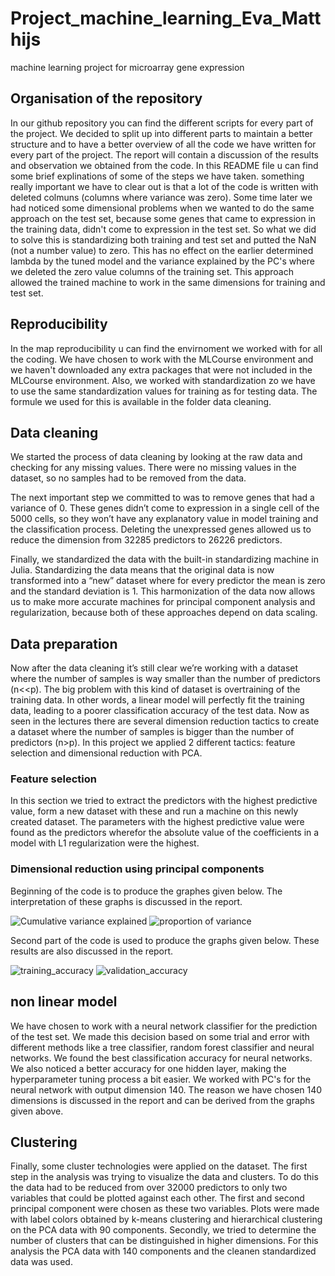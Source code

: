 # Project_machine_learning_Eva_Matthijs
machine learning project for microarray gene expression

## Organisation of the repository 
In our github repository you can find the different scripts for every part of the project. We decided to split up into different parts to maintain a better structure and to have a better overview of all the code we have written for every part of the project. The report will contain a discussion of the results and observation we obtained from the code. In this README file u can find some brief explinations of some of the steps we have taken. something really important we have to clear out is that a lot of the code is written with deleted colmuns (columns where variance was zero). Some time later we had noticed some dimensional problems when we wanted to do the same approach on the test set, because some genes that came to expression in the training data, didn't come to expression in the test set. So what we did to solve this is standardizing both training and test set and putted the NaN (not a number value) to zero. This has no effect on the earlier determined lambda by the tuned model and the variance explained by the PC's where we deleted the zero value columns of the training set. This approach allowed the trained machine to work in the same dimensions for training and test set.

## Reproducibility 
In the map reproducibility u can find the envirnoment we worked with for all the coding. We have chosen to work with the MLCourse environment and we haven't downloaded any extra packages that were not included in the MLCourse environment. Also, we worked with standardization zo we have to use the same standardization values for training as for testing data. The formule we used for this is available in the folder data cleaning. 

## Data cleaning
We started the process of data cleaning by looking at the raw data and checking for any missing values. There were no missing values in the dataset, so no samples had to be removed from the data. 

The next important step we committed to was to remove genes that had a variance of 0. These genes didn’t come to expression in a single cell of the 5000 cells, so they won’t have any explanatory value in model training and the classification process. Deleting the unexpressed genes allowed us to reduce the dimension from 32285 predictors to 26226 predictors. 

Finally, we standardized the data with the built-in standardizing machine in Julia. Standardizing the data means that the original data is now transformed into a “new” dataset where for every predictor the mean is zero and the standard deviation is 1. This harmonization of the data now allows us to make more accurate machines for principal component analysis and regularization, because both of these approaches depend on data scaling.

## Data preparation
Now after the data cleaning it’s still clear we’re working with a dataset where the number of samples is way smaller than the number of predictors (n<<p). The big problem with this kind of dataset is overtraining of the training data. In other words, a linear model will perfectly fit the training data, leading to a poorer classification accuracy of the test data. Now as seen in the lectures there are several dimension reduction tactics to create a dataset where the number of samples is bigger than the number of predictors (n>p). In this project we applied 2 different tactics: feature selection and dimensional reduction with PCA.  

### Feature selection
In this section we tried to extract the predictors with the highest predictive value, form a new dataset with these and run a machine on this newly created dataset. The parameters with the highest predictive value were found as the predictors wherefor the absolute value of the coefficients in a model with L1 regularization were the highest. 

### Dimensional reduction using principal components 
Beginning of the code is to produce the graphes given below. The interpretation of these graphs is discussed in the report.

![Cumulative variance explained](https://user-images.githubusercontent.com/114157780/208315814-92bb1e0c-f80e-40aa-866d-1e4b9c3ef4a3.png)
![proportion of variance](https://user-images.githubusercontent.com/114157780/208315823-b3bb8272-7ebd-422b-a397-fd8668b6f5ec.png)

Second part of the code is used to produce the graphs given below. These results are also discussed in the report.

![training_accuracy](https://user-images.githubusercontent.com/114157780/208315896-ebb048f7-e9fc-49b1-8d4d-2d15887639e8.png)
![validation_accuracy](https://user-images.githubusercontent.com/114157780/208315910-c638ba87-4f70-4fc3-beab-6a049baeaa42.png)

## non linear model
We have chosen to work with a neural network classifier for the prediction of the test set. We made this decision based on some trial and error with different methods like a tree classifier, random forest classifier and neural networks. We found the best classification accuracy for neural networks. We also noticed a better accuracy for one hidden layer, making the hyperparameter tuning process a bit easier. We worked with PC's for the neural network with output dimension 140. The reason we have chosen 140 dimensions is discussed in the report and can be derived from the graphs given above. 

## Clustering
Finally, some cluster technologies were applied on the dataset. 
The first step in the analysis was trying to visualize the data and clusters. To do this the data had to be reduced from over 32000 predictors to only two variables that could be plotted against each other. The first and second principal component were chosen as these two variables. Plots were made with label colors obtained by k-means clustering and hierarchical clustering on the PCA data with 90 components.
Secondly, we tried to determine the number of clusters that can be distinguished in higher dimensions. For this analysis the PCA data with 140 components and the cleanen standardized data was used.



